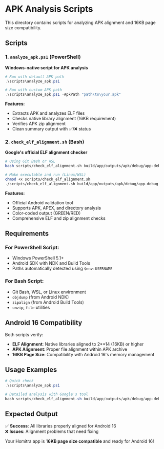 # APK Analysis Scripts

This directory contains scripts for analyzing APK alignment and 16KB page size compatibility.

## Scripts

### 1. `analyze_apk.ps1` (PowerShell)
**Windows-native script for APK analysis**

```powershell
# Run with default APK path
.\scripts\analyze_apk.ps1

# Run with custom APK path
.\scripts\analyze_apk.ps1 -ApkPath "path\to\your.apk"
```

**Features:**
- Extracts APK and analyzes ELF files
- Checks native library alignment (16KB requirement)
- Verifies APK zip alignment
- Clean summary output with ✅/❌ status

### 2. `check_elf_alignment.sh` (Bash)
**Google's official ELF alignment checker**

```bash
# Using Git Bash or WSL
bash scripts/check_elf_alignment.sh build/app/outputs/apk/debug/app-debug.apk

# Make executable and run (Linux/WSL)
chmod +x scripts/check_elf_alignment.sh
./scripts/check_elf_alignment.sh build/app/outputs/apk/debug/app-debug.apk
```

**Features:**
- Official Android validation tool
- Supports APK, APEX, and directory analysis
- Color-coded output (GREEN/RED)
- Comprehensive ELF and zip alignment checks

## Requirements

### For PowerShell Script:
- Windows PowerShell 5.1+
- Android SDK with NDK and Build Tools
- Paths automatically detected using `$env:USERNAME`

### For Bash Script:
- Git Bash, WSL, or Linux environment
- `objdump` (from Android NDK)
- `zipalign` (from Android Build Tools)
- `unzip`, `file` utilities

## Android 16 Compatibility

Both scripts verify:
- **ELF Alignment**: Native libraries aligned to 2**14 (16KB) or higher
- **APK Alignment**: Proper file alignment within APK archive
- **16KB Page Size**: Compatibility with Android 16's memory management

## Usage Examples

```powershell
# Quick check
.\scripts\analyze_apk.ps1

# Detailed analysis with Google's tool
bash scripts/check_elf_alignment.sh build/app/outputs/apk/debug/app-debug.apk
```

## Expected Output

✅ **Success**: All libraries properly aligned for Android 16  
❌ **Issues**: Alignment problems that need fixing

Your Homitra app is **16KB page size compatible** and ready for Android 16!